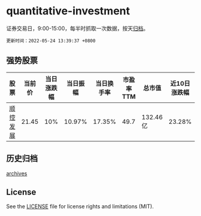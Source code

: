 # quantitative-investment

证券交易日，9:00-15:00，每半时抓取一次数据，按天[归档](archives)。

`更新时间：2022-05-24 13:39:37 +0800`

## 强势股票

|股票|当前价|当日涨跌幅|当日振幅|当日换手率|市盈率TTM|总市值|近10日涨跌幅|
|----|----|----|----|----|----|----|----|
|[顺控发展](https://xueqiu.com/S/SZ003039)|21.45|10%|10.97%|17.35%|49.7|132.46亿|23.28%|

## 历史归档

[archives](archives)

## License

See the [LICENSE](LICENSE) file for license rights and limitations (MIT).